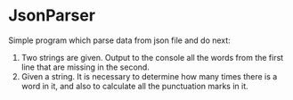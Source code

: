 # JsonParser
Simple program which parse data from json file and do next:
1. Two strings are given. Output to the console all the words from the first line that are missing in the second.
2. Given a string. It is necessary to determine how many times there is a word in it, and also to calculate all the punctuation marks in it.
